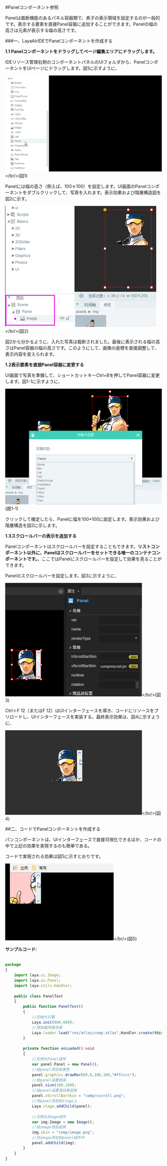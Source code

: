 #Panelコンポーネント参照

Panelは裁断機能のあるパネル容器類で、素子の表示領域を設定するのが一般的です。表示する要素を直接Panel容器に追加することができます。Panelの幅の高さは元素が表示する幅の高さです。

###一、LayaAirIDEでPanelコンポーネントを作成する

**1.1 Panelコンポーネントをドラッグしてページ編集エリアにドラッグします。**

IDEリソース管理右側のコンポーネントパネルのUIフォルダから、PanelコンポーネントをUIページにドラッグします。図1に示すように、

![1](img\1.gif)</br/>(図1)

Panelには幅の高さ（例えば、100＊100）を設定します。UI画面のPanelコンポーネントをダブルクリックして、写真を入れます。表示効果および階層構造図を図2に示す。

![2](img\2.png)</br/>(図2)

図2から分かるように、入れた写真は裁断されました。最後に表示される幅の高さはPanel容器の幅の高さです。このようにして、画像の座標を直接調整して、表示内容を変えられます。



**1.2表示要素を直接Panel容器に変更する**

UI画面で写真を準備して、ショートカットキーCtrl+Bを押してPanel容器に変更します。図1-1に示すように、

![1-1](img\1-1.png)</br>(图1-1)


クリックして確定したら、Panelに幅を100*100に設定します。表示効果および階層構造を図2に示します。

**1.3スクロールバーの表示を追加する**

Panelコンポーネントはスクロールバーを設定することもできます。**リストコンポーネント以外に、Panelはスクロールバーをセットできる唯一のコンテナコンポーネントです。**。ここではPanelにスクロールバーを設定して効果を見ることができます。

Panelのスクロールバーを設定します。図3に示すように、

![3](img\3.png)</br/>(図3)

Ctrl＋F 12（またはF 12）はUIインターフェースを導き、コードにリソースをプリロードし、UIインターフェースを実装する。最終表示効果は、図4に示すように、

![4](img\4.gif)</br/>(図4)



##二、コードでPanelコンポーネントを作成する

パンコンポーネントは、UIインターフェースで直接可視化できるほか、コードの中で上記の効果を実現するのも簡単である。

コードで実現される効果は図5に示すとおりです。

![5](img\5.gif)</br/>(図5)

**サンプルコード:**


```typescript

package
{
	import laya.ui.Image;
	import laya.ui.Panel;
	import laya.utils.Handler;

	public class PanelTest
	{
		public function PanelTest()
		{
			//初始化引擎
			Laya.init(800,600);
			//预加载所需资源
			Laya.loader.load("res/atlas/comp.atlas",Handler.create(this,onLoaded));
		}
		
		private function onLoaded():void
		{
			//实例化Panel组件
			var panel:Panel = new Panel();
			//给panel添加背景色
			panel.graphics.drawRect(0,0,100,100,"#ffcccc");
			//给panel设置宽高
			panel.size(100,100);
			//给panel设置滚动条皮肤
			panel.vScrollBarSkin = "comp/vscroll.png";
			//将panel添加到stage上
			Laya.stage.addChild(panel);
			
			//实例化Image组件
			var img:Image = new Image();
			//给image添加皮肤
			img.skin = "comp/image.png";
			//将image添加到panel组件中
			panel.addChild(img);
		}
	}
}
```


